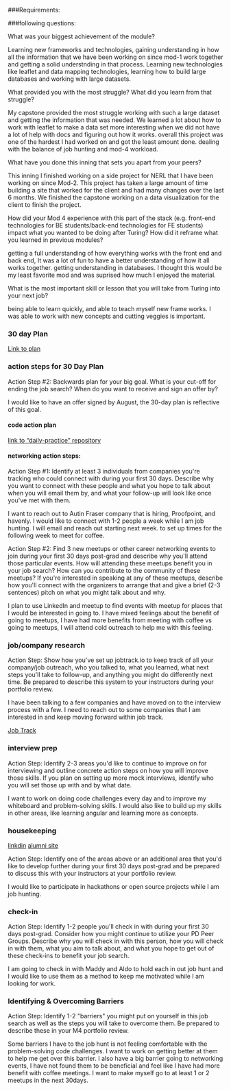 ###Requirements:


###following questions:

What was your biggest achievement of the module?

Learning new frameworks and technologies, gaining understanding in how all the information that we have been working on since mod-1 work together and getting a solid understnding in that process. Learning new technologies like leaflet and data mapping technologies, learning how to build large databases and working with large datasets. 

What provided you with the most struggle? What did you learn from that struggle?

My capstone provided the most struggle working with such a large dataset and getting the information that was needed. We learned a lot about how to work with leaflet to make a data set more interesting when we did not have a lot of help with docs and figuring out how it works. overall this project was one of the hardest I had worked on and got the least amount done. dealing with the balance of job hunting and mod-4 workload. 


What have you done this inning that sets you apart from your peers?

This inning I finished working on a side project for NERL that I have been working on since Mod-2. This project has taken a large amount of time building a site that worked for the client and had many changes over the last 6 months. We finished the capstone working on a data visualization for the client to finish the project.


How did your Mod 4 experience with this part of the stack (e.g. front-end technologies for BE students/back-end technologies for FE students) impact what you wanted to be doing after Turing? How did it reframe what you learned in previous modules?

getting a full understanding of how everything works with the front end and back end, It was a lot of fun to have a better understanding of how it all works together. getting understanding in databases. I thought this would be my least favorite mod and was suprised how much I enjoyed the material.

What is the most important skill or lesson that you will take from Turing into your next job?

being able to learn quickly, and able to teach myself new frame works. I was able to work with new concepts and cutting veggies is important. 

### 30 day Plan

[Link to plan](https://calendar.google.com/calendar?cid=bTRkNTRnczZ2Z2hha2RmbG5kNDAwamZlaDRAZ3JvdXAuY2FsZW5kYXIuZ29vZ2xlLmNvbQ)

### action steps for 30 Day Plan

Action Step #2: Backwards plan for your big goal. What is your cut-off for ending the job search? When do you want to receive and sign an offer by?

I would like to have an offer signed by August, the 30-day plan is reflective of this goal. 


#### code action plan
[link to “daily-practice” repository ](https://github.com/skenne21/daily-practice)

#### networking action steps:

Action Step #1: Identify at least 3 individuals from companies you're tracking who could connect with during your first 30 days. Describe why you want to connect with these people and what you hope to talk about when you will email them by, and what your follow-up will look like once you've met with them.

I want to reach out to Autin Fraser company that is hiring, Proofpoint, and havenly. I would like to connect with 1-2 people a week while I am job hunting. I will email and reach out starting next week. to set up times for the following week to meet for coffee. 

Action Step #2: Find 3 new meetups or other career networking events to join during your first 30 days post-grad and describe why you'll attend those particular events. How will attending these meetups benefit you in your job search? How can you contribute to the community of these meetups? If you're interested in speaking at any of these meetups, describe how you'll connect with the organizers to arrange that and give a brief (2-3 sentences) pitch on what you might talk about and why.

I plan to use LinkedIn and meetup to find events with meetup for places that I would be interested in going to. I have mixed feelings about the benefit of going to meetups, I have had more benefits from meeting with coffee vs going to meetups, I will attend cold outreach to help me with this feeling. 

### job/company research

Action Step: Show how you've set up jobtrack.io to keep track of all your company/job outreach, who you talked to, what you learned, what next steps you'll take to follow-up, and anything you might do differently next time. Be prepared to describe this system to your instructors during your portfolio review.

I have been talking to a few companies and have moved on to the interview process with a few. I need to reach out to some companies that I am interested in and keep moving forward within job track. 

[Job Track](https://app.jobtrack.io/a/dashboard)

### interview prep

Action Step: Identify 2-3 areas you'd like to continue to improve on for interviewing and outline concrete action steps on how you will improve those skills. If you plan on setting up more mock interviews, identify who you will set those up with and by what date.

I want to work on doing code challenges every day and to improve my whiteboard and problem-solving skills. I would also like to build up my skills in other areas, like learning angular and learning more as concepts. 

### housekeeping

[linkdin](https://www.linkedin.com/in/sabrina-kennedy/)
[alumni site](https://www.turing.io/alumni/sabrina-kennedy)

Action Step: Identify one of the areas above or an additional area that you'd like to develop further during your first 30 days post-grad and be prepared to discuss this with your instructors at your portfolio review.

I would like to participate in hackathons or open source projects while I am job hunting. 

### check-in

Action Step: Identify 1-2 people you'll check in with during your first 30 days post-grad. Consider how you might continue to utilize your PD Peer Groups. Describe why you will check in with this person, how you will check in with them, what you aim to talk about, and what you hope to get out of these check-ins to benefit your job search.

I am going to check in with Maddy and Aldo to hold each in out job hunt and  I would like to use them as a method to keep me motivated while I am looking for work. 

### Identifying & Overcoming Barriers

Action Step: Identify 1-2 "barriers" you might put on yourself in this job search as well as the steps you will take to overcome them. Be prepared to describe these in your M4 portfolio review.

Some barriers I have to the job hunt is not feeling comfortable with the problem-solving code challenges. I want to work on getting better at them to help me get over this barrier. I also have a big barrier going to networking events, I have not found them to be beneficial and feel like I have had more benefit with coffee meetings. I want to make myself go to at least 1 or 2 meetups in the next 30days. 




